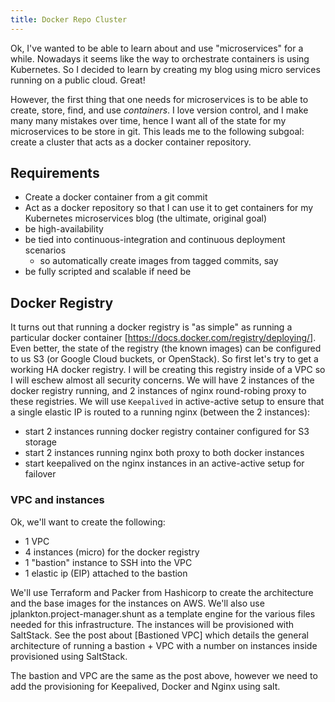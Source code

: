 ```yaml
---
title: Docker Repo Cluster
---
```


Ok, I've wanted to be able to learn about and use "microservices" for a while. Nowadays it seems like the way to orchestrate containers is using Kubernetes.  So I decided to learn by creating my blog using micro services running on a public cloud.  Great!

However, the first thing that one needs for microservices is to be able to create, store, find, and use _containers_.  I love version control, and I make many many mistakes over time, hence I want all of the state for my microservices to be store in git.  This leads me to the following subgoal: create a cluster that acts as a docker container repository.

## Requirements

- Create a docker container from a git commit
- Act as a docker repository so that I can use it to get containers for my Kubernetes microservices blog (the ultimate, original goal)
- be high-availability
- be tied into continuous-integration and continuous deployment scenarios
  - so automatically create images from tagged commits, say
- be fully scripted and scalable if need be


## Docker Registry

It turns out that running a docker registry is "as simple" as running a particular docker container [https://docs.docker.com/registry/deploying/].  Even better, the state of the registry (the known images) can be configured to us S3 (or Google Cloud buckets, or OpenStack).  So first let's try to get a working HA docker registry.  I will be creating this registry inside of a VPC so I will eschew almost all security concerns.  We will have 2 instances of the docker registry running, and 2 instances of nginx round-robing proxy to these registries. We will use `Keepalived` in active-active setup to ensure that a single elastic IP is routed to a running nginx (between the 2 instances):

- start 2 instances running docker registry container configured for S3 storage
- start 2 instances running nginx both proxy to both docker instances
- start keepalived on the nginx instances in an active-active setup for failover

### VPC and instances

Ok, we'll want to create the following:
- 1 VPC
- 4 instances (micro) for the docker registry
- 1 "bastion" instance to SSH into the VPC
- 1 elastic ip (EIP) attached to the bastion

We'll use Terraform and Packer from Hashicorp to create the architecture and the base images for the instances on AWS.  We'll also use jplankton.project-manager.shunt as a template engine for the various files needed for this infrastructure.  The instances will be provisioned with SaltStack.  See the post about [Bastioned VPC] which details the general architecture of running a bastion + VPC with a number on instances inside provisioned using SaltStack.

The bastion and VPC are the same as the post above, however we need to add the provisioning for Keepalived, Docker and Nginx using salt.
